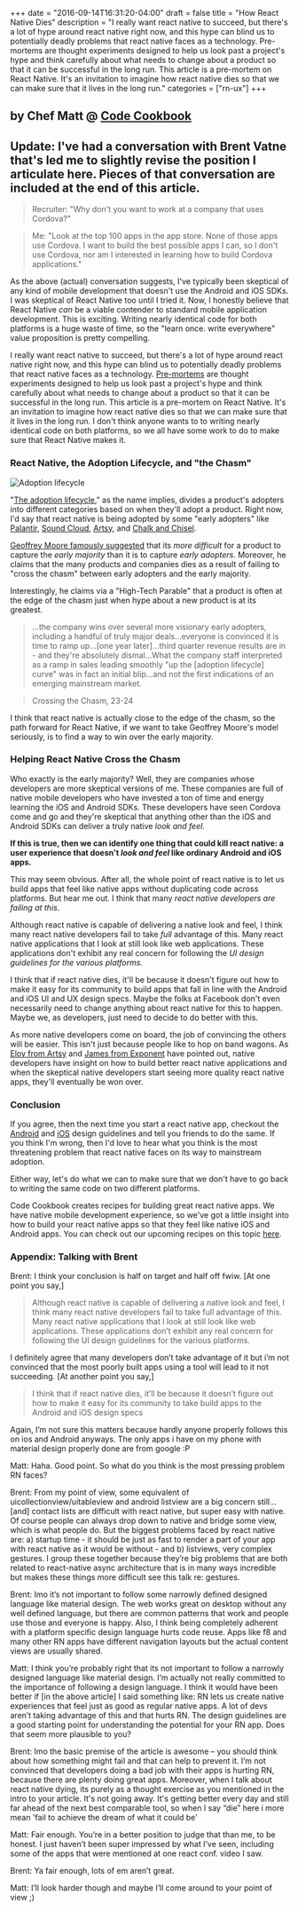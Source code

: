 +++
date = "2016-09-14T16:31:20-04:00"
draft = false
title = "How React Native Dies"
description = "I really want react native to succeed, but there's a lot of hype around react native right now, and this hype can blind us to potentially deadly problems that react native faces as a technology. Pre-mortems are thought experiments designed to help us look past a project's hype and think carefully about what needs to change about a product so that it can be successful in the long run. This article is a pre-mortem on React Native. It's an invitation to imagine how react native dies so that we can make sure that it lives in the long run."
categories = ["rn-ux"]
+++

## by Chef Matt @ [Code Cookbook](http://codecookbook.co)

## Update: I've had a conversation with Brent Vatne that's led me to slightly revise the position I articulate here. Pieces of that conversation are included at the end of this article.

>Recruiter: "Why don't you want to work at a company that uses Cordova?"

>Me: "Look at the top 100 apps in the app store. None of those apps use Cordova. I want to build the best possible apps I can, so I don't use Cordova, nor am I interested in learning how to build Cordova applications."

As the above (actual) conversation suggests, I've typically been skeptical of any kind of mobile development that doesn't use the Android and iOS SDKs. I was skeptical of React Native too until I tried it. Now, I honestly believe that React Native *can* be a viable contender to standard mobile application development. This is exciting. Writing nearly identical code for both platforms is a huge waste of time, so the "learn once. write everywhere" value proposition is pretty compelling.

I really want react native to succeed, but there's a lot of hype around react native right now, and this hype can blind us to potentially deadly problems that react native faces as a technology. [Pre-mortems](https://hbr.org/2007/09/performing-a-project-premortem) are thought experiments designed to help us look past a project's hype and think carefully about what needs to change about a product so that it can be successful in the long run. This article is a pre-mortem on React Native. It's an invitation to imagine how react native dies so that we can make sure that it lives in the long run. I don't think anyone wants to to writing nearly identical code on both platforms, so we all have some work to do to make sure that React Native makes it.

### React Native, the Adoption Lifecycle, and "the Chasm"

![Adoption lifecycle](/img/adoption-lifecycle.png)

"[The adoption lifecycle](https://en.wikipedia.org/wiki/Technology_adoption_life_cycle)," as the name implies, divides a product's adopters into different categories based on when they'll adopt a product. Right now, I'd say that react native is being adopted by some "early adopters" like [Palantir](https://medium.com/@clayallsopp/react-native-in-production-2b3c6e6078ad#.bh69dkdlp), [Sound Cloud](https://developers.soundcloud.com/blog/react-native-at-soundcloud), [Artsy](http://artsy.github.io/blog/2016/08/15/React-Native-at-Artsy), and [Chalk and Chisel](https://chalkchisel.com/blog/ios-developer-react-native).

[Geoffrey Moore famously suggested](https://en.wikipedia.org/wiki/Crossing_the_Chasm) that its *more difficult* for a product to capture the *early majority* than it is to capture *early adopters*. Moreover, he claims that the many products and companies dies as a result of failing to "cross the chasm" between early adopters and the early majority.

Interestingly, he claims via a "High-Tech Parable" that a product is often at the edge of the chasm just when hype about a new product is at its greatest.

>...the company wins over several more visionary early adopters, including a handful of truly major deals...everyone is convinced it is time to ramp up...[one year later]...third quarter revenue results are in - and they're absolutely dismal...What the company staff interpreted as a ramp in sales leading smoothly "up the [adoption lifecycle] curve" was in fact an initial blip...and not the first indications of an emerging mainstream market.

> Crossing the Chasm, 23-24


I think that react native is actually close to the edge of the chasm, so the path forward for React Native, if we want to take Geoffrey Moore's model seriously, is to find a way to win over the early majority.

### Helping React Native Cross the Chasm

Who exactly is the early majority? Well, they are companies whose developers are more skeptical versions of me. These companies are full of native mobile developers who have invested a ton of time and energy learning the iOS and Android SDKs. These developers have seen Cordova come and go and they're skeptical that anything other than the iOS and Android SDKs can deliver a truly native *look and feel.*

**If this is true, then we can identify one thing that could kill react native: a user experience that doesn't *look and feel* like ordinary Android and iOS apps.**

This may seem obvious. After all, the whole point of react native is to let us build apps that feel like native apps without duplicating code across platforms. But hear me out. I think that many *react native developers are failing at this*.

Although react native is capable of delivering a native look and feel, I think many react native developers fail to take *full* advantage of this. Many react native applications that I look at still look like web applications. These applications don't exhibit any real concern for following the *UI design guidelines for the various platforms.*

I think that if react native dies, it'll be because it doesn't figure out how to make it easy for its community to build apps that fall in line with the Android and iOS UI and UX design specs. Maybe the folks at Facebook don't even necessarily need to change anything about react native for this to happen. Maybe we, as developers, just need to decide to do better with this.

As more native developers come on board, the job of convincing the others will be easier. This isn't just because people like to hop on band wagons. As [Eloy from Artsy](http://artsy.github.io/blog/2016/08/15/React-Native-at-Artsy/) and [James from Exponent](https://www.youtube.com/watch?v=2Zthnq-hIXA) have pointed out, native developers have insight on how to build better react native applications and when the skeptical native developers start seeing more quality react native apps, they'll eventually be won over.

### Conclusion

If you agree, then the next time you start a react native app, checkout the [Android](https://material.google.com/) and [iOS](https://developer.apple.com/ios/human-interface-guidelines/) design guidelines and tell you friends to do the same. If you think I'm wrong, then I'd love to hear what you think is the most threatening problem that react native faces on its way to mainstream adoption.

Either way, let's do what we can to make sure that we don't have to go back to writing the same code on two different platforms.

Code Cookbook creates recipes for building great react native apps. We have native mobile development experience, so we've got a little insight into how to build your react native apps so that they feel like native iOS and Android apps. You can check out our upcoming recipes on this topic [here](/categories/rn-ux).

### Appendix: Talking with Brent

Brent: I think your conclusion is half on target and half off fwiw. [At one point you say,]

>Although react native is capable of delivering a native look and feel, I think many react native developers fail to take full advantage of this. Many react native applications that I look at still look like web applications. These applications don’t exhibit any real concern for following the UI design guidelines for the various platforms.

I definitely agree that many developers don’t take advantage of it but i’m not convinced that the most poorly built apps using a tool will lead to it not succeeding. [At another point you say,]

>I think that if react native dies, it’ll be because it doesn’t figure out how to make it easy for its community to take build apps to the Android and iOS design specs

Again, I’m not sure this matters because hardly anyone properly follows this on ios and Android anyways. The only apps i have on my phone with material design properly done are from google :P

Matt: Haha. Good point. So what do you think is the most pressing problem RN faces?

Brent: From my point of view, some equivalent of uicollectionview/uitableview and android listview are a big concern still…[and] contact lists are difficult with react native, but super easy with native. Of course people can always drop down to native and bridge some view, which is what people do. But the biggest problems faced by react native are: a) startup time - it should be just as fast to render a part of your app with react native as it would be without - and b) listviews, very complex gestures. I group these together because they’re big problems that are both related to react-native async architecture that is in many ways incredible but makes these things more difficult see this talk re: gestures.

Brent: Imo it’s not important to follow some narrowly defined designed language like material design. The web works great on desktop without any well defined language, but there are common patterns that work and people use those and everyone is happy. Also, I think being completely adherent with a platform specific design language hurts code reuse. Apps like f8 and many other RN apps have different navigation layouts but the actual content views are usually shared.

Matt: I think you’re probably right that its not important to follow a narrowly designed language like material design. I’m actually not really committed to the importance of following a design language. I think it would have been better if [in the above article] I said something like: RN lets us create native experiences that feel just as good as regular native apps. A lot of devs aren’t taking advantage of this and that hurts RN. The design guidelines are a good starting point for understanding the potential for your RN app. Does that seem more plausible to you?

Brent: Imo the basic premise of the article is awesome – you should think about how something might fail and that can help to prevent it. I’m not convinced that developers doing a bad job with their apps is hurting RN, because there are plenty doing great apps. Moreover, when I talk about react native dying, its purely as a thought exercise as you mentioned in the intro to your article. It's not going away. It's getting better every day and still far ahead of the next best comparable tool, so when I say “die” here i more mean 'fail to achieve the dream of what it could be'

Matt: Fair enough. You’re in a better position to judge that than me, to be honest. I just haven’t been super impressed by what I’ve seen, including some of the apps that were mentioned at one react conf. video I saw.

Brent: Ya fair enough, lots of em aren’t great.

Matt: I’ll look harder though and maybe I’ll come around to your point of view ;)